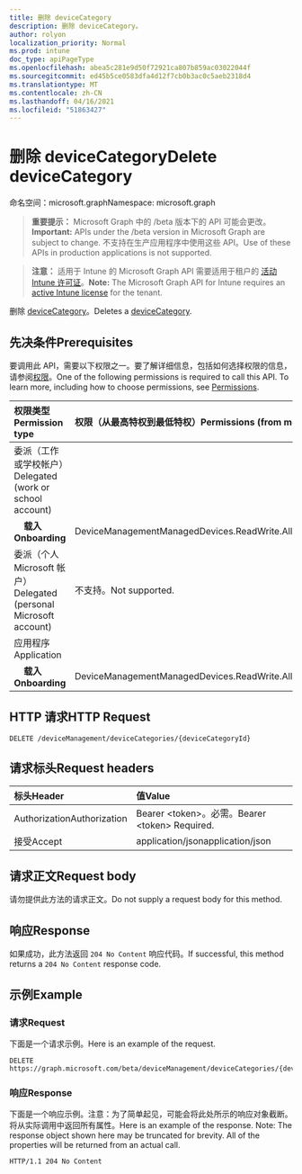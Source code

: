 ```yaml
---
title: 删除 deviceCategory
description: 删除 deviceCategory。
author: rolyon
localization_priority: Normal
ms.prod: intune
doc_type: apiPageType
ms.openlocfilehash: abea5c281e9d50f72921ca807b859ac03022044f
ms.sourcegitcommit: ed45b5ce0583dfa4d12f7cb0b3ac0c5aeb2318d4
ms.translationtype: MT
ms.contentlocale: zh-CN
ms.lasthandoff: 04/16/2021
ms.locfileid: "51863427"
---
```

# <a name="delete-devicecategory"></a><span data-ttu-id="a32b0-103">删除 deviceCategory</span><span class="sxs-lookup"><span data-stu-id="a32b0-103">Delete deviceCategory</span></span>

<span data-ttu-id="a32b0-104">命名空间：microsoft.graph</span><span class="sxs-lookup"><span data-stu-id="a32b0-104">Namespace: microsoft.graph</span></span>

> <span data-ttu-id="a32b0-105">**重要提示：** Microsoft Graph 中的 /beta 版本下的 API 可能会更改。</span><span class="sxs-lookup"><span data-stu-id="a32b0-105">**Important:** APIs under the /beta version in Microsoft Graph are subject to change.</span></span> <span data-ttu-id="a32b0-106">不支持在生产应用程序中使用这些 API。</span><span class="sxs-lookup"><span data-stu-id="a32b0-106">Use of these APIs in production applications is not supported.</span></span>

> <span data-ttu-id="a32b0-107">**注意：** 适用于 Intune 的 Microsoft Graph API 需要适用于租户的 [活动 Intune 许可证](https://go.microsoft.com/fwlink/?linkid=839381)。</span><span class="sxs-lookup"><span data-stu-id="a32b0-107">**Note:** The Microsoft Graph API for Intune requires an [active Intune license](https://go.microsoft.com/fwlink/?linkid=839381) for the tenant.</span></span>

<span data-ttu-id="a32b0-108">删除 [deviceCategory](../resources/intune-shared-devicecategory.md)。</span><span class="sxs-lookup"><span data-stu-id="a32b0-108">Deletes a [deviceCategory](../resources/intune-shared-devicecategory.md).</span></span>
## <a name="prerequisites"></a><span data-ttu-id="a32b0-109">先决条件</span><span class="sxs-lookup"><span data-stu-id="a32b0-109">Prerequisites</span></span>
<span data-ttu-id="a32b0-p102">要调用此 API，需要以下权限之一。要了解详细信息，包括如何选择权限的信息，请参阅[权限](/graph/permissions-reference)。</span><span class="sxs-lookup"><span data-stu-id="a32b0-p102">One of the following permissions is required to call this API. To learn more, including how to choose permissions, see [Permissions](/graph/permissions-reference).</span></span>

|<span data-ttu-id="a32b0-112">权限类型</span><span class="sxs-lookup"><span data-stu-id="a32b0-112">Permission type</span></span>|<span data-ttu-id="a32b0-113">权限（从最高特权到最低特权）</span><span class="sxs-lookup"><span data-stu-id="a32b0-113">Permissions (from most to least privileged)</span></span>|
|:---|:---|
|<span data-ttu-id="a32b0-114">委派（工作或学校帐户）</span><span class="sxs-lookup"><span data-stu-id="a32b0-114">Delegated (work or school account)</span></span>||
| <span data-ttu-id="a32b0-115">&nbsp; &nbsp; **载入**</span><span class="sxs-lookup"><span data-stu-id="a32b0-115">&nbsp; &nbsp; **Onboarding**</span></span> | <span data-ttu-id="a32b0-116">DeviceManagementManagedDevices.ReadWrite.All</span><span class="sxs-lookup"><span data-stu-id="a32b0-116">DeviceManagementManagedDevices.ReadWrite.All</span></span>|
|<span data-ttu-id="a32b0-117">委派（个人 Microsoft 帐户）</span><span class="sxs-lookup"><span data-stu-id="a32b0-117">Delegated (personal Microsoft account)</span></span>|<span data-ttu-id="a32b0-118">不支持。</span><span class="sxs-lookup"><span data-stu-id="a32b0-118">Not supported.</span></span>|
|<span data-ttu-id="a32b0-119">应用程序</span><span class="sxs-lookup"><span data-stu-id="a32b0-119">Application</span></span>||
| <span data-ttu-id="a32b0-120">&nbsp; &nbsp; **载入**</span><span class="sxs-lookup"><span data-stu-id="a32b0-120">&nbsp; &nbsp; **Onboarding**</span></span> | <span data-ttu-id="a32b0-121">DeviceManagementManagedDevices.ReadWrite.All</span><span class="sxs-lookup"><span data-stu-id="a32b0-121">DeviceManagementManagedDevices.ReadWrite.All</span></span>|

## <a name="http-request"></a><span data-ttu-id="a32b0-122">HTTP 请求</span><span class="sxs-lookup"><span data-stu-id="a32b0-122">HTTP Request</span></span>
<!-- {
  "blockType": "ignored"
}
-->
``` http
DELETE /deviceManagement/deviceCategories/{deviceCategoryId}
```

## <a name="request-headers"></a><span data-ttu-id="a32b0-123">请求标头</span><span class="sxs-lookup"><span data-stu-id="a32b0-123">Request headers</span></span>
|<span data-ttu-id="a32b0-124">标头</span><span class="sxs-lookup"><span data-stu-id="a32b0-124">Header</span></span>|<span data-ttu-id="a32b0-125">值</span><span class="sxs-lookup"><span data-stu-id="a32b0-125">Value</span></span>|
|:---|:---|
|<span data-ttu-id="a32b0-126">Authorization</span><span class="sxs-lookup"><span data-stu-id="a32b0-126">Authorization</span></span>|<span data-ttu-id="a32b0-127">Bearer &lt;token&gt;。必需。</span><span class="sxs-lookup"><span data-stu-id="a32b0-127">Bearer &lt;token&gt; Required.</span></span>|
|<span data-ttu-id="a32b0-128">接受</span><span class="sxs-lookup"><span data-stu-id="a32b0-128">Accept</span></span>|<span data-ttu-id="a32b0-129">application/json</span><span class="sxs-lookup"><span data-stu-id="a32b0-129">application/json</span></span>|

## <a name="request-body"></a><span data-ttu-id="a32b0-130">请求正文</span><span class="sxs-lookup"><span data-stu-id="a32b0-130">Request body</span></span>
<span data-ttu-id="a32b0-131">请勿提供此方法的请求正文。</span><span class="sxs-lookup"><span data-stu-id="a32b0-131">Do not supply a request body for this method.</span></span>

## <a name="response"></a><span data-ttu-id="a32b0-132">响应</span><span class="sxs-lookup"><span data-stu-id="a32b0-132">Response</span></span>
<span data-ttu-id="a32b0-133">如果成功，此方法返回 `204 No Content` 响应代码。</span><span class="sxs-lookup"><span data-stu-id="a32b0-133">If successful, this method returns a `204 No Content` response code.</span></span>

## <a name="example"></a><span data-ttu-id="a32b0-134">示例</span><span class="sxs-lookup"><span data-stu-id="a32b0-134">Example</span></span>

### <a name="request"></a><span data-ttu-id="a32b0-135">请求</span><span class="sxs-lookup"><span data-stu-id="a32b0-135">Request</span></span>

<span data-ttu-id="a32b0-136">下面是一个请求示例。</span><span class="sxs-lookup"><span data-stu-id="a32b0-136">Here is an example of the request.</span></span>

``` http
DELETE https://graph.microsoft.com/beta/deviceManagement/deviceCategories/{deviceCategoryId}
```

### <a name="response"></a><span data-ttu-id="a32b0-137">响应</span><span class="sxs-lookup"><span data-stu-id="a32b0-137">Response</span></span>

<span data-ttu-id="a32b0-p103">下面是一个响应示例。注意：为了简单起见，可能会将此处所示的响应对象截断。将从实际调用中返回所有属性。</span><span class="sxs-lookup"><span data-stu-id="a32b0-p103">Here is an example of the response. Note: The response object shown here may be truncated for brevity. All of the properties will be returned from an actual call.</span></span>

``` http
HTTP/1.1 204 No Content
```










